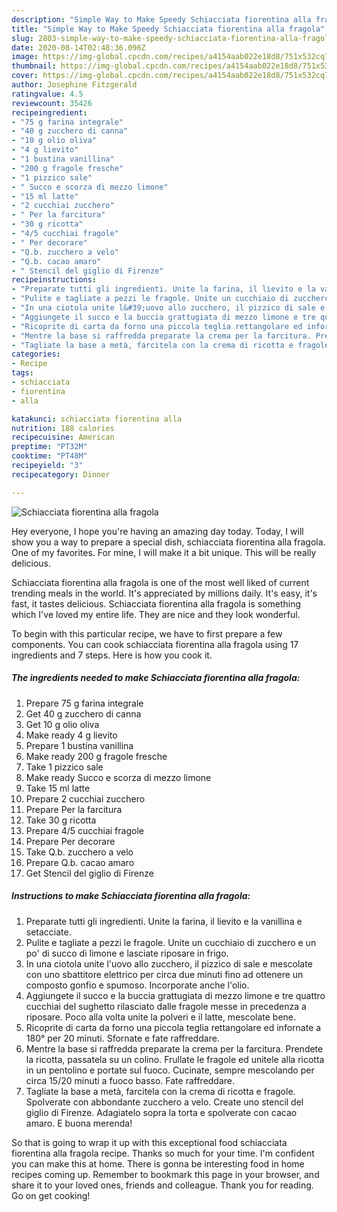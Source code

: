```yaml
---
description: "Simple Way to Make Speedy Schiacciata fiorentina alla fragola"
title: "Simple Way to Make Speedy Schiacciata fiorentina alla fragola"
slug: 2803-simple-way-to-make-speedy-schiacciata-fiorentina-alla-fragola
date: 2020-08-14T02:48:36.096Z
image: https://img-global.cpcdn.com/recipes/a4154aab022e18d8/751x532cq70/schiacciata-fiorentina-alla-fragola-recipe-main-photo.jpg
thumbnail: https://img-global.cpcdn.com/recipes/a4154aab022e18d8/751x532cq70/schiacciata-fiorentina-alla-fragola-recipe-main-photo.jpg
cover: https://img-global.cpcdn.com/recipes/a4154aab022e18d8/751x532cq70/schiacciata-fiorentina-alla-fragola-recipe-main-photo.jpg
author: Josephine Fitzgerald
ratingvalue: 4.5
reviewcount: 35426
recipeingredient:
- "75 g farina integrale"
- "40 g zucchero di canna"
- "10 g olio oliva"
- "4 g lievito"
- "1 bustina vanillina"
- "200 g fragole fresche"
- "1 pizzico sale"
- " Succo e scorza di mezzo limone"
- "15 ml latte"
- "2 cucchiai zucchero"
- " Per la farcitura"
- "30 g ricotta"
- "4/5 cucchiai fragole"
- " Per decorare"
- "Q.b. zucchero a velo"
- "Q.b. cacao amaro"
- " Stencil del giglio di Firenze"
recipeinstructions:
- "Preparate tutti gli ingredienti. Unite la farina, il lievito e la vanillina e setacciate."
- "Pulite e tagliate a pezzi le fragole. Unite un cucchiaio di zucchero e un po&#39; di succo di limone e lasciate riposare in frigo."
- "In una ciotola unite l&#39;uovo allo zucchero, il pizzico di sale e mescolate con uno sbattitore elettrico per circa due minuti fino ad ottenere un composto gonfio e spumoso. Incorporate anche l&#39;olio."
- "Aggiungete il succo e la buccia grattugiata di mezzo limone e tre quattro cucchiai del sughetto rilasciato dalle fragole messe in precedenza a riposare. Poco alla volta unite la polveri e il latte, mescolate bene."
- "Ricoprite di carta da forno una piccola teglia rettangolare ed infornate a 180° per 20 minuti. Sfornate e fate raffreddare."
- "Mentre la base si raffredda preparate la crema per la farcitura. Prendete la ricotta, passatela su un colino. Frullate le fragole ed unitele alla ricotta in un pentolino e portate sul fuoco. Cucinate, sempre mescolando per circa 15/20 minuti a fuoco basso. Fate raffreddare."
- "Tagliate la base a metà, farcitela con la crema di ricotta e fragole. Spolverate con abbondante zucchero a velo. Create uno stencil del giglio di Firenze. Adagiatelo sopra la torta e spolverate con cacao amaro. E buona merenda!"
categories:
- Recipe
tags:
- schiacciata
- fiorentina
- alla

katakunci: schiacciata fiorentina alla 
nutrition: 188 calories
recipecuisine: American
preptime: "PT32M"
cooktime: "PT48M"
recipeyield: "3"
recipecategory: Dinner

---
```



![Schiacciata fiorentina alla fragola](https://img-global.cpcdn.com/recipes/a4154aab022e18d8/751x532cq70/schiacciata-fiorentina-alla-fragola-recipe-main-photo.jpg)

Hey everyone, I hope you're having an amazing day today. Today, I will show you a way to prepare a special dish, schiacciata fiorentina alla fragola. One of my favorites. For mine, I will make it a bit unique. This will be really delicious.



Schiacciata fiorentina alla fragola is one of the most well liked of current trending meals in the world. It's appreciated by millions daily. It's easy, it's fast, it tastes delicious. Schiacciata fiorentina alla fragola is something which I've loved my entire life. They are nice and they look wonderful.


To begin with this particular recipe, we have to first prepare a few components. You can cook schiacciata fiorentina alla fragola using 17 ingredients and 7 steps. Here is how you cook it.

<!--inarticleads1-->

##### The ingredients needed to make Schiacciata fiorentina alla fragola:

1. Prepare 75 g farina integrale
1. Get 40 g zucchero di canna
1. Get 10 g olio oliva
1. Make ready 4 g lievito
1. Prepare 1 bustina vanillina
1. Make ready 200 g fragole fresche
1. Take 1 pizzico sale
1. Make ready  Succo e scorza di mezzo limone
1. Take 15 ml latte
1. Prepare 2 cucchiai zucchero
1. Prepare  Per la farcitura
1. Take 30 g ricotta
1. Prepare 4/5 cucchiai fragole
1. Prepare  Per decorare
1. Take Q.b. zucchero a velo
1. Prepare Q.b. cacao amaro
1. Get  Stencil del giglio di Firenze




<!--inarticleads2-->

##### Instructions to make Schiacciata fiorentina alla fragola:

1. Preparate tutti gli ingredienti. Unite la farina, il lievito e la vanillina e setacciate.
1. Pulite e tagliate a pezzi le fragole. Unite un cucchiaio di zucchero e un po&#39; di succo di limone e lasciate riposare in frigo.
1. In una ciotola unite l&#39;uovo allo zucchero, il pizzico di sale e mescolate con uno sbattitore elettrico per circa due minuti fino ad ottenere un composto gonfio e spumoso. Incorporate anche l&#39;olio.
1. Aggiungete il succo e la buccia grattugiata di mezzo limone e tre quattro cucchiai del sughetto rilasciato dalle fragole messe in precedenza a riposare. Poco alla volta unite la polveri e il latte, mescolate bene.
1. Ricoprite di carta da forno una piccola teglia rettangolare ed infornate a 180° per 20 minuti. Sfornate e fate raffreddare.
1. Mentre la base si raffredda preparate la crema per la farcitura. Prendete la ricotta, passatela su un colino. Frullate le fragole ed unitele alla ricotta in un pentolino e portate sul fuoco. Cucinate, sempre mescolando per circa 15/20 minuti a fuoco basso. Fate raffreddare.
1. Tagliate la base a metà, farcitela con la crema di ricotta e fragole. Spolverate con abbondante zucchero a velo. Create uno stencil del giglio di Firenze. Adagiatelo sopra la torta e spolverate con cacao amaro. E buona merenda!




So that is going to wrap it up with this exceptional food schiacciata fiorentina alla fragola recipe. Thanks so much for your time. I'm confident you can make this at home. There is gonna be interesting food in home recipes coming up. Remember to bookmark this page in your browser, and share it to your loved ones, friends and colleague. Thank you for reading. Go on get cooking!
